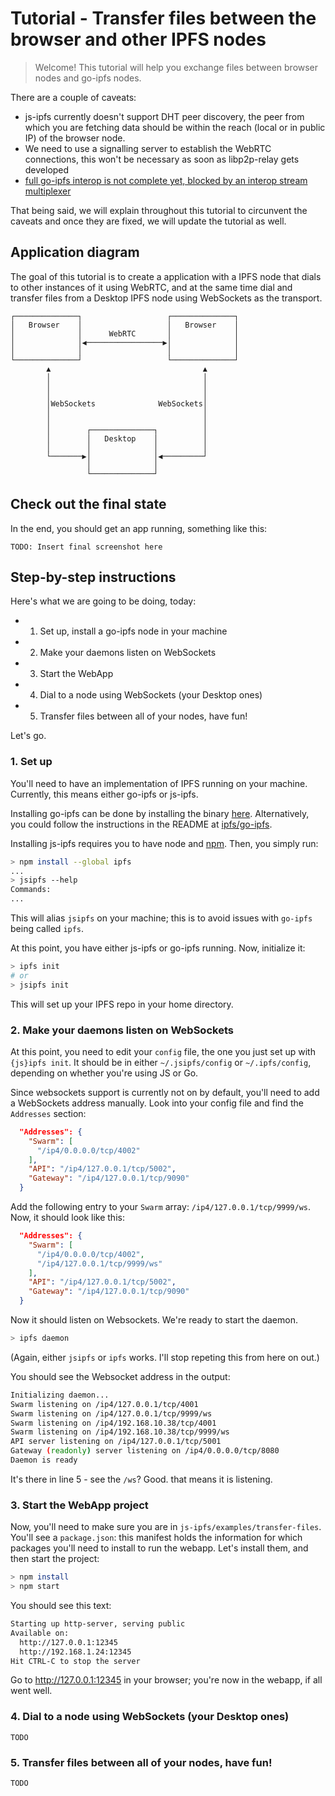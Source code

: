 # Tutorial - Transfer files between the browser and other IPFS nodes

> Welcome! This tutorial will help you exchange files between browser nodes and go-ipfs nodes.

There are a couple of caveats:

- js-ipfs currently doesn't support DHT peer discovery, the peer from which you are fetching data should be within the reach (local or in public IP) of the browser node.
- We need to use a signalling server to establish the WebRTC connections, this won't be necessary as soon as libp2p-relay gets developed
- [full go-ipfs interop is not complete yet, blocked by an interop stream multiplexer](https://github.com/ipfs/js-ipfs/issues/721)

That being said, we will explain throughout this tutorial to circunvent the caveats and once they are fixed, we will update the tutorial as well.

## Application diagram

The goal of this tutorial is to create a application with a IPFS node that dials to other instances of it using WebRTC, and at the same time dial and transfer files from a Desktop IPFS node using WebSockets as the transport.

```
┌──────────────┐                   ┌──────────────┐
│   Browser    │                   │   Browser    │
│              │      WebRTC       │              │
│              │◀─────────────────▶│              │
│              │                   │              │
└──────────────┘                   └──────────────┘
        ▲                                  ▲
        │                                  │
        │                                  │
        │                                  │
        │WebSockets              WebSockets│
        │                                  │
        │                                  │
        │        ┌──────────────┐          │
        │        │   Desktop    │          │
        │        │              │          │
        └───────▶│              │◀─────────┘
                 │              │
                 └──────────────┘
```

## Check out the final state

In the end, you should get an app running, something like this:

`TODO: Insert final screenshot here`

## Step-by-step instructions

Here's what we are going to be doing, today:

- 1. Set up, install a go-ipfs node in your machine
- 2. Make your daemons listen on WebSockets
- 3. Start the WebApp
- 4. Dial to a node using WebSockets (your Desktop ones)
- 5. Transfer files between all of your nodes, have fun!

Let's go.

### 1. Set up

You'll need to have an implementation of IPFS running on your machine. Currently, this means either go-ipfs or js-ipfs.

Installing go-ipfs can be done by installing the binary [here](https://ipfs.io/ipns/dist.ipfs.io/#go-ipfs). Alternatively, you could follow the instructions in the README at [ipfs/go-ipfs](https://github.com/ipfs/go-ipfs).

Installing js-ipfs requires you to have node and [npm](https://www.npmjs.com). Then, you simply run:

```sh
> npm install --global ipfs
...
> jsipfs --help
Commands:
...
```

This will alias `jsipfs` on your machine; this is to avoid issues with `go-ipfs` being called `ipfs`.

At this point, you have either js-ipfs or go-ipfs running. Now, initialize it:

```sh
> ipfs init
# or
> jsipfs init
```

This will set up your IPFS repo in your home directory.

### 2. Make your daemons listen on WebSockets

At this point, you need to edit your `config` file, the one you just set up with `{js}ipfs init`. It should be in either `~/.jsipfs/config` or `~/.ipfs/config`, depending on whether you're using JS or Go.

Since websockets support is currently not on by default, you'll need to add a WebSockets address manually. Look into your config file and find the `Addresses` section:

```json
  "Addresses": {
    "Swarm": [
      "/ip4/0.0.0.0/tcp/4002"
    ],
    "API": "/ip4/127.0.0.1/tcp/5002",
    "Gateway": "/ip4/127.0.0.1/tcp/9090"
  }
```

Add the following entry to your `Swarm` array: `/ip4/127.0.0.1/tcp/9999/ws`. Now, it should look like this: 

```json
  "Addresses": {
    "Swarm": [
      "/ip4/0.0.0.0/tcp/4002",
      "/ip4/127.0.0.1/tcp/9999/ws"
    ],
    "API": "/ip4/127.0.0.1/tcp/5002",
    "Gateway": "/ip4/127.0.0.1/tcp/9090"
  }
```

Now it should listen on Websockets. We're ready to start the daemon.

```sh
> ipfs daemon
```

(Again, either `jsipfs` or `ipfs` works. I'll stop repeting this from here on out.)

You should see the Websocket address in the output:

```sh
Initializing daemon...
Swarm listening on /ip4/127.0.0.1/tcp/4001
Swarm listening on /ip4/127.0.0.1/tcp/9999/ws
Swarm listening on /ip4/192.168.10.38/tcp/4001
Swarm listening on /ip4/192.168.10.38/tcp/9999/ws
API server listening on /ip4/127.0.0.1/tcp/5001
Gateway (readonly) server listening on /ip4/0.0.0.0/tcp/8080
Daemon is ready
```

It's there in line 5 - see the `/ws`? Good. that means it is listening.

### 3. Start the WebApp project

Now, you'll need to make sure you are in `js-ipfs/examples/transfer-files`. You'll see a `package.json`: this manifest holds the information for which packages you'll need to install to run the webapp. Let's install them, and then start the project:

```sh
> npm install
> npm start
```

You should see this text:

```sh
Starting up http-server, serving public
Available on:
  http://127.0.0.1:12345
  http://192.168.1.24:12345
Hit CTRL-C to stop the server
```

Go to http://127.0.0.1:12345 in your browser; you're now in the webapp, if all went well.

### 4. Dial to a node using WebSockets (your Desktop ones)

`TODO`

### 5. Transfer files between all of your nodes, have fun!

`TODO`
